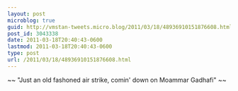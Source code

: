 ```yaml
---
layout: post
microblog: true
guid: http://vmstan-tweets.micro.blog/2011/03/18/48936910151876608.html
post_id: 3043338
date: 2011-03-18T20:40:43-0600
lastmod: 2011-03-18T20:40:43-0600
type: post
url: /2011/03/18/48936910151876608.html
---
```

~~ "Just an old fashoned air strike, comin' down on Moammar Gadhafi" ~~
